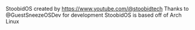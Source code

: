 StoobidOS created by https://www.youtube.com/@stoobidtech
Thanks to @GuestSneezeOSDev for development
StoobidOS is based off of Arch Linux
